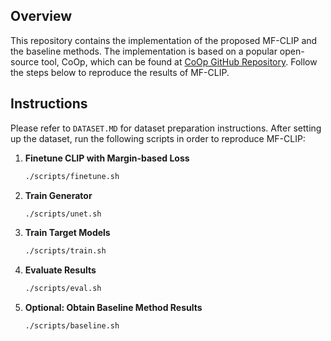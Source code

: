 ## Overview

This repository contains the implementation of the proposed MF-CLIP and the baseline methods. The implementation is based on a popular open-source tool, CoOp, which can be found at [CoOp GitHub Repository](https://github.com/KaiyangZhou/CoOp). Follow the steps below to reproduce the results of MF-CLIP.

## Instructions

Please refer to `DATASET.MD` for dataset preparation instructions. After setting up the dataset, run the following scripts in order to reproduce MF-CLIP:

1. **Finetune CLIP with Margin-based Loss**  
   ```bash
   ./scripts/finetune.sh
   ```

2. **Train Generator**  
   ```bash
   ./scripts/unet.sh
   ```

3. **Train Target Models**  
   ```bash
   ./scripts/train.sh
   ```

4. **Evaluate Results**  
   ```bash
   ./scripts/eval.sh
   ```

5. **Optional: Obtain Baseline Method Results**  
   ```bash
   ./scripts/baseline.sh
   ```
